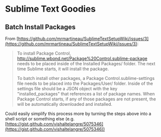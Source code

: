 # Sublime Text Goodies

## Batch Install Packages

From [https://github.com/mrmartineau/SublimeTextSetupWiki/issues/3](https://github.com/mrmartineau/SublimeTextSetupWiki/issues/3):

>To install Package Control, http://sublime.wbond.net/Package%20Control.sublime-package needs to be placed inside of the Installed Packages/ folder. The next time Sublime starts, it will install the package.
>
>To batch install other packages, a Package Control.sublime-settings file needs to be placed into the Packages/User/ folder. Inside of the settings file should be a JSON object with the key "installed_packages" that references a list of package names. When Package Control starts, if any of those packages are not present, the will be automatically downloaded and installed.

Could easily simplify this process more by turning the steps above into a shell script or something else (e.g.  [https://gist.github.com/vishaltelangre/5075346](https://gist.github.com/vishaltelangre/5075346))
